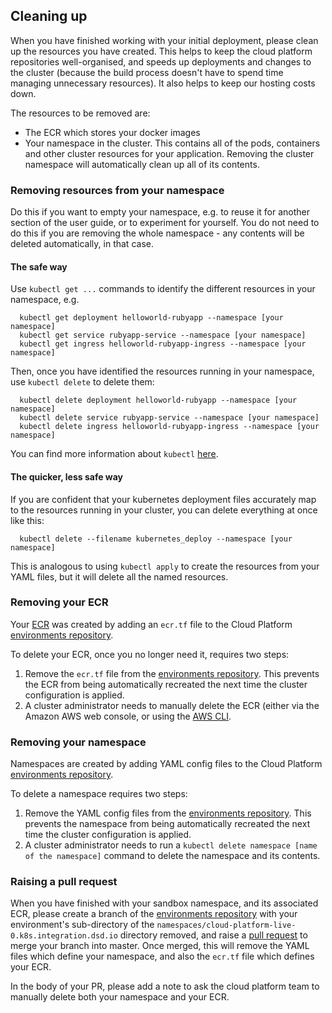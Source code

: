 ## Cleaning up

When you have finished working with your initial deployment, please clean up the resources you have created. This helps to keep the cloud platform repositories well-organised, and speeds up deployments and changes to the cluster (because the build process doesn't have to spend time managing unnecessary resources). It also helps to keep our hosting costs down.

The resources to be removed are:

* The ECR which stores your docker images
* Your namespace in the cluster. This contains all of the pods, containers and other cluster resources for your application. Removing the cluster namespace will automatically clean up all of its contents.

### Removing resources from your namespace

Do this if you want to empty your namespace, e.g. to reuse it for another section of the user guide, or to experiment for yourself. You do not need to do this if you are removing the whole namespace - any contents will be deleted automatically, in that case.

#### The safe way

Use `kubectl get ...` commands to identify the different resources in your namespace, e.g.

      kubectl get deployment helloworld-rubyapp --namespace [your namespace]
      kubectl get service rubyapp-service --namespace [your namespace]
      kubectl get ingress helloworld-rubyapp-ingress --namespace [your namespace]

Then, once you have identified the resources running in your namespace, use `kubectl delete` to delete them:

      kubectl delete deployment helloworld-rubyapp --namespace [your namespace]
      kubectl delete service rubyapp-service --namespace [your namespace]
      kubectl delete ingress helloworld-rubyapp-ingress --namespace [your namespace]

You can find more information about `kubectl` [here][kubectl].

#### The quicker, less safe way

If you are confident that your kubernetes deployment files accurately map to the resources running in your cluster, you can delete everything at once like this:

      kubectl delete --filename kubernetes_deploy --namespace [your namespace]

This is analogous to using `kubectl apply` to create the resources from your YAML files, but it will delete all the named resources.

### Removing your ECR

Your [ECR][ecr] was created by adding an `ecr.tf` file to the Cloud Platform [environments repository][envrepo].

To delete your ECR, once you no longer need it, requires two steps:

1. Remove the `ecr.tf` file from the [environments repository][envrepo]. This prevents the ECR from being automatically recreated the next time the cluster configuration is applied.
1. A cluster administrator needs to manually delete the ECR (either via the Amazon AWS web console, or using the [AWS CLI][awscli].

### Removing your namespace

Namespaces are created by adding YAML config files to the Cloud Platform [environments repository][envrepo].

To delete a namespace requires two steps:

1. Remove the YAML config files from the [environments repository][envrepo]. This prevents the namespace from being automatically recreated the next time the cluster configuration is applied.
1. A cluster administrator needs to run a `kubectl delete namespace [name of the namespace]` command to delete the namespace and its contents.

### Raising a pull request

When you have finished with your sandbox namespace, and its associated ECR, please create a branch of the [environments repository][envrepo] with your environment's sub-directory of the `namespaces/cloud-platform-live-0.k8s.integration.dsd.io` directory removed, and raise a [pull request][pr] to merge your branch into master. Once merged, this will remove the YAML files which define your namespace, and also the `ecr.tf` file which defines your ECR.

In the body of your PR, please add a note to ask the cloud platform team to manually delete both your namespace and your ECR.

[envrepo]: https://github.com/ministryofjustice/cloud-platform-environments
[ecr]: https://aws.amazon.com/ecr/
[awscli]: https://aws.amazon.com/cli/
[pr]: https://help.github.com/en/articles/about-pull-requests
[kubectl]: https://kubernetes.io/docs/reference/kubectl/overview/
